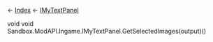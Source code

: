 ← [Index](Api-Index) ← [IMyTextPanel](Sandbox.ModAPI.Ingame.IMyTextPanel)

void void Sandbox.ModAPI.Ingame.IMyTextPanel.GetSelectedImages(output)()